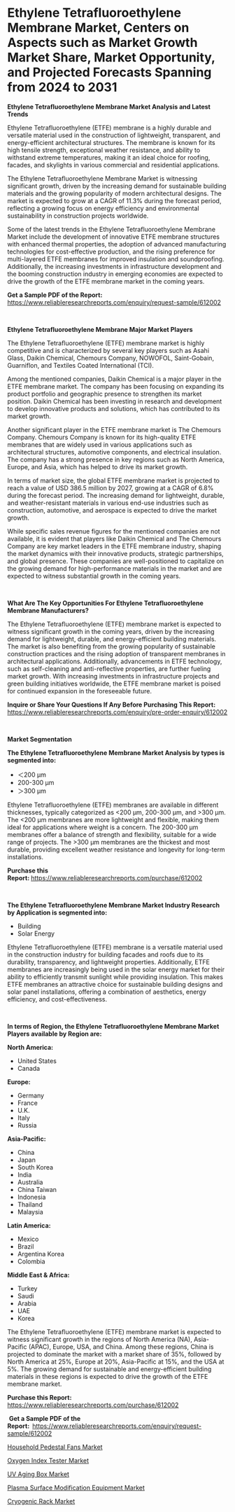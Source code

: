 <p><h1>Ethylene Tetrafluoroethylene Membrane Market, Centers on Aspects such as Market Growth Market Share, Market Opportunity, and Projected Forecasts Spanning from 2024 to 2031</h1></p><p><strong>Ethylene Tetrafluoroethylene Membrane Market Analysis and Latest Trends</strong></p>
<p><p>Ethylene Tetrafluoroethylene (ETFE) membrane is a highly durable and versatile material used in the construction of lightweight, transparent, and energy-efficient architectural structures. The membrane is known for its high tensile strength, exceptional weather resistance, and ability to withstand extreme temperatures, making it an ideal choice for roofing, facades, and skylights in various commercial and residential applications.</p><p>The Ethylene Tetrafluoroethylene Membrane Market is witnessing significant growth, driven by the increasing demand for sustainable building materials and the growing popularity of modern architectural designs. The market is expected to grow at a CAGR of 11.3% during the forecast period, reflecting a growing focus on energy efficiency and environmental sustainability in construction projects worldwide.</p><p>Some of the latest trends in the Ethylene Tetrafluoroethylene Membrane Market include the development of innovative ETFE membrane structures with enhanced thermal properties, the adoption of advanced manufacturing technologies for cost-effective production, and the rising preference for multi-layered ETFE membranes for improved insulation and soundproofing. Additionally, the increasing investments in infrastructure development and the booming construction industry in emerging economies are expected to drive the growth of the ETFE membrane market in the coming years.</p></p>
<p><strong>Get a Sample PDF of the Report:&nbsp;</strong> <a href="https://www.reliableresearchreports.com/enquiry/request-sample/612002">https://www.reliableresearchreports.com/enquiry/request-sample/612002</a></p>
<p>&nbsp;</p>
<p><strong>Ethylene Tetrafluoroethylene Membrane Major Market Players</strong></p>
<p><p>The Ethylene Tetrafluoroethylene (ETFE) membrane market is highly competitive and is characterized by several key players such as Asahi Glass, Daikin Chemical, Chemours Company, NOWOFOL, Saint-Gobain, Guarniflon, and Textiles Coated International (TCI). </p><p>Among the mentioned companies, Daikin Chemical is a major player in the ETFE membrane market. The company has been focusing on expanding its product portfolio and geographic presence to strengthen its market position. Daikin Chemical has been investing in research and development to develop innovative products and solutions, which has contributed to its market growth.</p><p>Another significant player in the ETFE membrane market is The Chemours Company. Chemours Company is known for its high-quality ETFE membranes that are widely used in various applications such as architectural structures, automotive components, and electrical insulation. The company has a strong presence in key regions such as North America, Europe, and Asia, which has helped to drive its market growth.</p><p>In terms of market size, the global ETFE membrane market is projected to reach a value of USD 386.5 million by 2027, growing at a CAGR of 6.8% during the forecast period. The increasing demand for lightweight, durable, and weather-resistant materials in various end-use industries such as construction, automotive, and aerospace is expected to drive the market growth.</p><p>While specific sales revenue figures for the mentioned companies are not available, it is evident that players like Daikin Chemical and The Chemours Company are key market leaders in the ETFE membrane industry, shaping the market dynamics with their innovative products, strategic partnerships, and global presence. These companies are well-positioned to capitalize on the growing demand for high-performance materials in the market and are expected to witness substantial growth in the coming years.</p></p>
<p>&nbsp;</p>
<p><strong>What Are The Key Opportunities For Ethylene Tetrafluoroethylene Membrane Manufacturers?</strong></p>
<p><p>The Ethylene Tetrafluoroethylene (ETFE) membrane market is expected to witness significant growth in the coming years, driven by the increasing demand for lightweight, durable, and energy-efficient building materials. The market is also benefiting from the growing popularity of sustainable construction practices and the rising adoption of transparent membranes in architectural applications. Additionally, advancements in ETFE technology, such as self-cleaning and anti-reflective properties, are further fueling market growth. With increasing investments in infrastructure projects and green building initiatives worldwide, the ETFE membrane market is poised for continued expansion in the foreseeable future.</p></p>
<p><strong>Inquire or Share Your Questions If Any Before Purchasing This Report:</strong> <a href="https://www.reliableresearchreports.com/enquiry/pre-order-enquiry/612002">https://www.reliableresearchreports.com/enquiry/pre-order-enquiry/612002</a></p>
<p>&nbsp;</p>
<p><strong>Market Segmentation</strong></p>
<p><strong>The Ethylene Tetrafluoroethylene Membrane Market Analysis by types is segmented into:</strong></p>
<p><ul><li>＜200 µm</li><li>200-300 µm</li><li>＞300 µm</li></ul></p>
<p><p>Ethylene Tetrafluoroethylene (ETFE) membranes are available in different thicknesses, typically categorized as <200 µm, 200-300 µm, and >300 µm. The <200 µm membranes are more lightweight and flexible, making them ideal for applications where weight is a concern. The 200-300 µm membranes offer a balance of strength and flexibility, suitable for a wide range of projects. The >300 µm membranes are the thickest and most durable, providing excellent weather resistance and longevity for long-term installations.</p></p>
<p><strong>Purchase this Report:&nbsp;</strong><a href="https://www.reliableresearchreports.com/purchase/612002">https://www.reliableresearchreports.com/purchase/612002</a></p>
<p>&nbsp;</p>
<p><strong>The Ethylene Tetrafluoroethylene Membrane Market Industry Research by Application is segmented into:</strong></p>
<p><ul><li>Building</li><li>Solar Energy</li></ul></p>
<p><p>Ethylene Tetrafluoroethylene (ETFE) membrane is a versatile material used in the construction industry for building facades and roofs due to its durability, transparency, and lightweight properties. Additionally, ETFE membranes are increasingly being used in the solar energy market for their ability to efficiently transmit sunlight while providing insulation. This makes ETFE membranes an attractive choice for sustainable building designs and solar panel installations, offering a combination of aesthetics, energy efficiency, and cost-effectiveness.</p></p>
<p>&nbsp;</p>
<p><strong>In terms of Region, the Ethylene Tetrafluoroethylene Membrane Market Players available by Region are:</strong></p>
<p>
    <p> <strong> North America: </strong>
        <ul>
            <li>United States</li>
            <li>Canada</li>
        </ul>
        </p> 
    <p> <strong> Europe: </strong>
        <ul>
            <li>Germany</li>
            <li>France</li>
            <li>U.K.</li>
            <li>Italy</li>
            <li>Russia</li>
        </ul>
        </p> 
    <p> <strong> Asia-Pacific: </strong>
        <ul>
            <li>China</li>
            <li>Japan</li>
            <li>South Korea</li>
            <li>India</li>
            <li>Australia</li>
            <li>China Taiwan</li>
            <li>Indonesia</li>
            <li>Thailand</li>
            <li>Malaysia</li>
        </ul>
        </p> 
    <p> <strong> Latin America: </strong>
        <ul>
            <li>Mexico</li>
            <li>Brazil</li>
            <li>Argentina Korea</li>
            <li>Colombia</li>
        </ul>
        </p> 
    <p> <strong> Middle East & Africa: </strong>
        <ul>
            <li>Turkey</li>
            <li>Saudi</li>
            <li>Arabia</li>
            <li>UAE</li>
            <li>Korea</li>
        </ul>
    </p>
    </p>
<p><p>The Ethylene Tetrafluoroethylene (ETFE) membrane market is expected to witness significant growth in the regions of North America (NA), Asia-Pacific (APAC), Europe, USA, and China. Among these regions, China is projected to dominate the market with a market share of 35%, followed by North America at 25%, Europe at 20%, Asia-Pacific at 15%, and the USA at 5%. The growing demand for sustainable and energy-efficient building materials in these regions is expected to drive the growth of the ETFE membrane market.</p></p>
<p><strong>Purchase this Report: </strong><a href="https://www.reliableresearchreports.com/purchase/612002">https://www.reliableresearchreports.com/purchase/612002</a></p>
<p>&nbsp;<strong>Get a Sample PDF of the Report:&nbsp;&nbsp;</strong><a href="https://www.reliableresearchreports.com/enquiry/request-sample/612002">https://www.reliableresearchreports.com/enquiry/request-sample/612002</a></p>
<p><strong></strong></p>
<p><p><a href="https://github.com/juniordelafrance/Market-Research-Report-List-1/blob/main/household-pedestal-fans-market.md">Household Pedestal Fans Market</a></p><p><a href="https://medium.com/@kathydavis04/oxygen-index-tester-market-insight-market-trends-growth-forecasted-from-2024-to-2031-77a6c05a3426">Oxygen Index Tester Market</a></p><p><a href="https://medium.com/@kathydavis04/uv-aging-box-market-analysis-and-sze-forecasted-for-period-from-2024-to-2031-2e78b6d0aa06">UV Aging Box Market</a></p><p><a href="https://github.com/jaidynmorantestelletmjzya/Market-Research-Report-List-1/blob/main/plasma-surface-modification-equipment-market.md">Plasma Surface Modification Equipment Market</a></p><p><a href="https://medium.com/@marieramos20/cryogenic-rack-market-analysis-its-cagr-market-segmentation-and-global-industry-overview-935071012543">Cryogenic Rack Market</a></p></p>